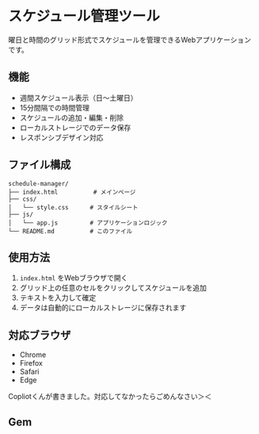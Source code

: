 # スケジュール管理ツール

曜日と時間のグリッド形式でスケジュールを管理できるWebアプリケーションです。

## 機能

- 週間スケジュール表示（日〜土曜日）
- 15分間隔での時間管理
- スケジュールの追加・編集・削除
- ローカルストレージでのデータ保存
- レスポンシブデザイン対応

## ファイル構成

```
schedule-manager/
├── index.html          # メインページ
├── css/
│   └── style.css      # スタイルシート
├── js/
│   └── app.js         # アプリケーションロジック
└── README.md          # このファイル
```

## 使用方法

1. `index.html` をWebブラウザで開く
2. グリッド上の任意のセルをクリックしてスケジュールを追加
3. テキストを入力して確定
4. データは自動的にローカルストレージに保存されます

## 対応ブラウザ

- Chrome
- Firefox
- Safari
- Edge

Copliotくんが書きました。対応してなかったらごめんなさい＞＜

## Gem

